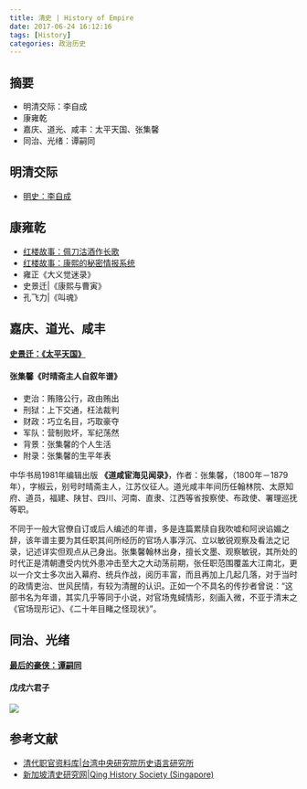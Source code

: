 ```yaml
---
title: 清史 | History of Empire
date: 2017-06-24 16:12:16
tags: [History]
categories: 政治历史
---
```

## 摘要
- 明清交际：李自成
- 康雍乾
- 嘉庆、道光、咸丰：太平天国、张集馨
- 同治、光绪：谭嗣同

<!--more-->

## 明清交际

- [明史：李自成](https://riboseyim.github.io/2017/06/25/MrLizicheng/)

## 康雍乾

- [红楼故事：佩刀沽酒作长歌](https://riboseyim.github.io/2017/10/04/Redology-DunMing/)
- [红楼故事：康熙的秘密情报系统](https://riboseyim.github.io/2018/02/04/Redology-Intelligence/)
- 雍正《大义觉迷录》
- 史景迁|《康熙与曹寅》
- 孔飞力|《叫魂》

## 嘉庆、道光、咸丰

#### [史景迁：《太平天国》](https://riboseyim.github.io/2017/01/30/TaipingHeavenly/)

#### 张集馨《时晴斋主人自叙年谱》
- 吏治：贿赂公行，政由贿出
- 刑狱：上下交通，枉法裁判
- 财政：巧立名目，巧取豪夺
- 军队：营制败坏，军纪荡然
- 背景：张集馨的个人生活
- 附录：张集馨的生平年表

中华书局1981年编辑出版 **《道咸宦海见闻录》**，作者：张集馨，（1800年－1879年），字椒云，别号时晴斋主人，江苏仪征人。道光咸丰年间历任翰林院、太原知府、道员，福建、陕甘、四川、河南、直隶、江西等省按察使、布政使、署理巡抚等职。

不同于一般大官僚自订或后人编述的年谱，多是连篇累牍自我吹嘘和阿谀谄媚之辞，该年谱主要为其任职其间所经历的官场人事浮沉、立以敏锐观察及看法之记录，记述详实但观点从己身出。张集馨翰林出身，擅长文墨、观察敏锐，其所处的时代正是清朝遭受内忧外患冲击至大之大动荡前期，张任职范围覆盖大江南北，更以一介文士多次出入幕府、统兵作战，阅历丰富，而且再加上几起几落，对于当时的政情吏治、世风民情，有较为清醒的认识。正如一个不具名的传抄者曾说：“这部书名为年谱，其实几乎等同于小说，对官场鬼蜮情形，刻画入微，不亚于清末之《官场现形记》、《二十年目睹之怪现状》”。

## 同治、光绪

#### [最后的豪侠：谭嗣同](https://riboseyim.github.io/2017/04/20/MrTanSitong/)

#### 戊戌六君子

![](http://riboseyim-qiniu.riboseyim.com/%E6%88%8A%E6%88%8C%E5%85%AD%E5%90%9B%E5%AD%90.png)

## 参考文献
- [清代职官资料库|台湾中央研究院历史语言研究所](http://archive.ihp.sinica.edu.tw/officerc/officerkm2?!!FUNC2)
- [新加坡清史研究网|Qing History Society (Singapore)](https://qinghistorysg.com)

